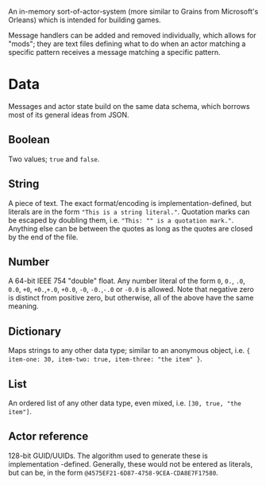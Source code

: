 An in-memory sort-of-actor-system (more similar to Grains from Microsoft's 
Orleans) which is intended for building games.

Message handlers can be added and removed individually, which allows for "mods";
they are text files defining what to do when an actor matching a specific
pattern receives a message matching a specific pattern.

# Data

Messages and actor state build on the same data schema, which borrows most of
its general ideas from JSON.

## Boolean

Two values; `true` and `false`.

## String

A piece of text.  The exact format/encoding is implementation-defined, but
literals are in the form `"This is a string literal."`.  Quotation marks can be
escaped by doubling them, i.e. `"This: "" is a quotation mark."`.  Anything else
can be between the quotes as long as the quotes are closed by the end of the
file.

## Number

A 64-bit IEEE 754 "double" float.  Any number literal of the form `0`, `0.`,
`.0`, `0.0`, `+0`, `+0.`,`+.0`, `+0.0`, `-0`, `-0.`,`-.0` or `-0.0` is allowed.
Note that negative zero is distinct from positive zero, but otherwise, all of
the above have the same meaning.

## Dictionary

Maps strings to any other data type; similar to an anonymous object, i.e. 
`{ item-one: 30, item-two: true, item-three: "the item" }`.

## List

An ordered list of any other data type, even mixed, i.e. 
`[30, true, "the item"]`.

## Actor reference

128-bit GUID/UUIDs.  The algorithm used to generate these is implementation
-defined.  Generally, these would not be entered as literals, but can be, in the
form `@4575EF21-6D87-4758-9CEA-CDA8E7F17580`.